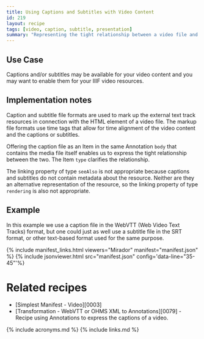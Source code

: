 ```yaml
---
title: Using Captions and Subtitles with Video Content
id: 219
layout: recipe
tags: [video, caption, subtitle, presentation]
summary: "Representing the tight relationship between a video file and its caption file."
---
```



## Use Case

Captions and/or subtitles may be available for your video content and you may want to enable them for your IIIF video resources. 

## Implementation notes

Caption and subtitle file formats are used to mark up the external text track resources in connection with the HTML <track> element of a video file. The markup file formats use time tags that allow for time alignment of the video content and the captions or subtitles. 

Offering the caption file as an Item in the same Annotation `body` that contains the media file itself enables us to express the tight relationship between the two. The Item `type` clarifies the relationship.

The linking property of type `seeAlso` is not appropriate because captions and subtitles do not contain metadata about the resource. Neither are they an alternative representation of the resource, so the linking property of type `rendering` is also not appropriate.

## Example

In this example we use a caption file in the WebVTT (Web Video Text Tracks) format, but one could just as well use a subtitle file in the SRT format, or other text-based format used for the same purpose.

{% include manifest_links.html viewers="Mirador" manifest="manifest.json" %}
{% include jsonviewer.html src="manifest.json" config='data-line="35-45"'%}

# Related recipes

- [Simplest Manifest - Video][0003]
- [Transformation - WebVTT or OHMS XML to Annotations][0079] - Recipe using Annotations to express the captions of a video.

{% include acronyms.md %}
{% include links.md %}

